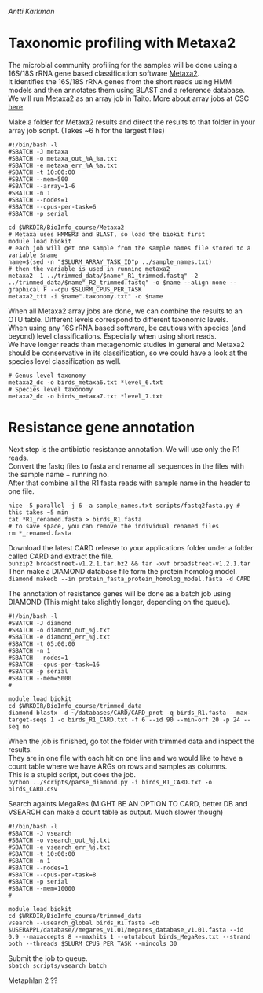 *Antti Karkman*


# Taxonomic profiling with Metaxa2
The microbial community profiling for the samples will be done using a 16S/18S rRNA gene based classification software [Metaxa2](http://microbiology.se/software/metaxa2/).  
It identifies the 16S/18S rRNA genes from the short reads using HMM models and then annotates them using BLAST and a reference database.
We will run Metaxa2 as an array job in Taito. More about array jobs at CSC [here](https://research.csc.fi/taito-array-jobs).  

Make a folder for Metaxa2 results and direct the results to that folder in your array job script. (Takes ~6 h for the largest files)
```
#!/bin/bash -l
#SBATCH -J metaxa
#SBATCH -o metaxa_out_%A_%a.txt
#SBATCH -e metaxa_err_%A_%a.txt
#SBATCH -t 10:00:00
#SBATCH --mem=500
#SBATCH --array=1-6
#SBATCH -n 1
#SBATCH --nodes=1
#SBATCH --cpus-per-task=6
#SBATCH -p serial

cd $WRKDIR/BioInfo_course/Metaxa2
# Metaxa uses HMMER3 and BLAST, so load the biokit first
module load biokit
# each job will get one sample from the sample names file stored to a variable $name
name=$(sed -n "$SLURM_ARRAY_TASK_ID"p ../sample_names.txt)
# then the variable is used in running metaxa2
metaxa2 -1 ../trimmed_data/$name"_R1_trimmed.fastq" -2 ../trimmed_data/$name"_R2_trimmed.fastq" -o $name --align none --graphical F --cpu $SLURM_CPUS_PER_TASK
metaxa2_ttt -i $name".taxonomy.txt" -o $name
```

When all Metaxa2 array jobs are done, we can combine the results to an OTU table. Different levels correspond to different taxonomic levels.  
When using any 16S rRNA based software, be cautious with species (and beyond) level classifications. Especially when using short reads.  
We have longer reads than metagenomic studies in general and Metaxa2 should be conservative in its classification, so we could have a look at the species level classification as well.  
```
# Genus level taxonomy
metaxa2_dc -o birds_metaxa6.txt *level_6.txt
# Species level taxonomy
metaxa2_dc -o birds_metaxa7.txt *level_7.txt
```


# Resistance gene annotation
Next step is the antibiotic resistance annotation. We will use only the R1 reads.  
Convert the fastq files to fasta and rename all sequences in the files with the sample name + running no.  
After that combine all the R1 fasta reads with sample name in the header to one file.  
```
nice -5 parallel -j 6 -a sample_names.txt scripts/fastq2fasta.py # this takes ~5 min
cat *R1_renamed.fasta > birds_R1.fasta
# to save space, you can remove the individual renamed files  
rm *_renamed.fasta
```

Download the latest CARD release to your applications folder under a folder called CARD and extract the file.  
`bunzip2 broadstreet-v1.2.1.tar.bz2 && tar -xvf broadstreet-v1.2.1.tar `
Then make a DIAMOND database file form the protein homolog model.  
`diamond makedb --in protein_fasta_protein_homolog_model.fasta -d CARD`

The annotation of resistance genes will be done as a batch job using DIAMOND (This might take slightly longer, depending on the queue).
```
#!/bin/bash -l
#SBATCH -J diamond
#SBATCH -o diamond_out_%j.txt
#SBATCH -e diamond_err_%j.txt
#SBATCH -t 05:00:00
#SBATCH -n 1
#SBATCH --nodes=1
#SBATCH --cpus-per-task=16
#SBATCH -p serial
#SBATCH --mem=5000
#

module load biokit
cd $WRKDIR/BioInfo_course/trimmed_data
diamond blastx -d ~/databases/CARD/CARD_prot -q birds_R1.fasta --max-target-seqs 1 -o birds_R1_CARD.txt -f 6 --id 90 --min-orf 20 -p 24 --seq no
```

When the job is finished, go tot the folder with trimmed data and inspect the results.  
They are in one file with each hit on one line and we would like to have a count table where we have ARGs on rows and samples as columns.  
This is a stupid script, but does the job.  
`python ../scripts/parse_diamond.py -i birds_R1_CARD.txt -o birds_CARD.csv`


Search againts MegaRes (MIGHT BE AN OPTION TO CARD, better DB and VSEARCH can make a count table as output. Much slower though)
```
#!/bin/bash -l
#SBATCH -J vsearch
#SBATCH -o vsearch_out_%j.txt
#SBATCH -e vsearch_err_%j.txt
#SBATCH -t 10:00:00
#SBATCH -n 1
#SBATCH --nodes=1
#SBATCH --cpus-per-task=8
#SBATCH -p serial
#SBATCH --mem=10000
#

module load biokit
cd $WRKDIR/BioInfo_course/trimmed_data
vsearch --usearch_global birds_R1.fasta -db $USERAPPL/database//megares_v1.01/megares_database_v1.01.fasta --id 0.9 --maxaccepts 8 --maxhits 1 --otutabout birds_MegaRes.txt --strand both --threads $SLURM_CPUS_PER_TASK --mincols 30
```
Submit the job to queue.  
`sbatch scripts/vsearch_batch`


Metaphlan 2 ??
